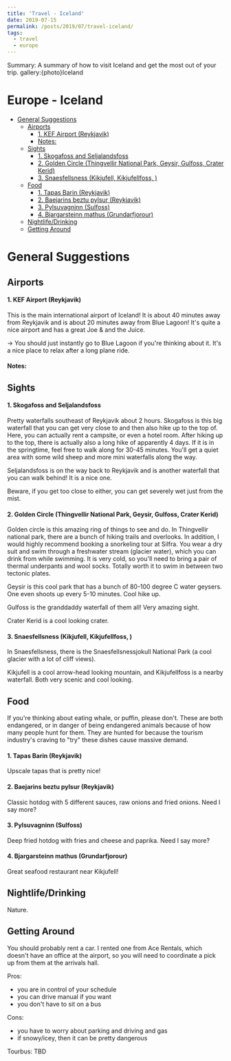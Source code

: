 ```yaml
---
title: 'Travel - Iceland'
date: 2019-07-15
permalink: /posts/2019/07/travel-iceland/
tags:
  - travel
  - europe
---
```


Summary: A summary of how to visit Iceland and get the most out of your trip.
gallery:{photo}Iceland

# Europe - Iceland
<!-- MarkdownTOC autolink="true" -->

- [General Suggestions](#general-suggestions)
    - [Airports](#airports)
        - [1. KEF Airport \(Reykjavik\)](#1-kef-airport-reykjavik)
        - [Notes:](#notes)
    - [Sights](#sights)
        - [1. Skogafoss and Seljalandsfoss](#1-skogafoss-and-seljalandsfoss)
        - [2. Golden Circle \(Thingvellir National Park, Geysir, Gulfoss, Crater Kerid\)](#2-golden-circle-thingvellir-national-park-geysir-gulfoss-crater-kerid)
        - [3. Snaesfellsness \(Kikjufell, Kikjufellfoss, \)](#3-snaesfellsness-kikjufell-kikjufellfoss-)
    - [Food](#food)
        - [1. Tapas Barin \(Reykjavik\)](#1-tapas-barin-reykjavik)
        - [2. Baejarins beztu pylsur \(Reykjavik\)](#2-baejarins-beztu-pylsur-reykjavik)
        - [3. Pylsuvagninn \(Sulfoss\)](#3-pylsuvagninn-sulfoss)
        - [4. Bjargarsteinn mathus \(Grundarfjorour\)](#4-bjargarsteinn-mathus-grundarfjorour)
    - [Nightlife/Drinking](#nightlifedrinking)
    - [Getting Around](#getting-around)

<!-- /MarkdownTOC -->

# General Suggestions

## Airports
#### 1. KEF Airport (Reykjavik)
This is the main international airport of Iceland! It is about 40 minutes away from Reykjavik and is about 20 minutes away from Blue Lagoon! It's quite a nice airport and has a great Joe & and the Juice.

-> You should just instantly go to Blue Lagoon if you're thinking about it. It's a nice place to relax after a long plane ride.

#### Notes:

## Sights
#### 1. Skogafoss and Seljalandsfoss
Pretty waterfalls southeast of Reykjavik about 2 hours. Skogafoss is this big waterfall that you can get very close to and then also hike up to the top of. Here, you can actually rent a campsite, or even a hotel room. After hiking up to the top, there is actually also a long hike of apparently 4 days. If it is in the springtime, feel free to walk along for 30-45 minutes. You'll get a quiet area with some wild sheep and more mini waterfalls along the way.

Seljalandsfoss is on the way back to Reykjavik and is another waterfall that you can walk behind! It is a nice one.

Beware, if you get too close to either, you can get severely wet just from the mist.

#### 2. Golden Circle (Thingvellir National Park, Geysir, Gulfoss, Crater Kerid)
Golden circle is this amazing ring of things to see and do. In Thingvellir national park, there are a bunch of hiking trails and overlooks. In addition, I would highly recommend booking a snorkeling tour at Silfra. You wear a dry suit and swim through a freshwater stream (glacier water), which you can drink from while swimming. It is very cold, so you'll need to bring a pair of thermal underpants and wool socks. Totally worth it to swim in between two tectonic plates.

Geysir is this cool park that has a bunch of 80-100 degree C water geysers. One even shoots up every 5-10 minutes. Cool hike up.

Gulfoss is the granddaddy waterfall of them all! Very amazing sight.

Crater Kerid is a cool looking crater.

#### 3. Snaesfellsness (Kikjufell, Kikjufellfoss, )
In Snaesfellsness, there is the Snaesfellsnessjokull National Park (a cool glacier with a lot of cliff views).

Kikjufell is a cool arrow-head looking mountain, and Kikjufellfoss is a nearby waterfall. Both very scenic and cool looking.

## Food
If you're thinking about eating whale, or puffin, please don't. These are both endangered, or in danger of being endangered animals because of how many people hunt for them. They are hunted for because the tourism industry's craving to "try" these dishes cause massive demand. 

#### 1. Tapas Barin (Reykjavik)
Upscale tapas that is pretty nice!

#### 2. Baejarins beztu pylsur (Reykjavik)
Classic hotdog with 5 different sauces, raw onions and fried onions. Need I say more?

#### 3. Pylsuvagninn (Sulfoss)
Deep fried hotdog with fries and cheese and paprika. Need I say more?

#### 4. Bjargarsteinn mathus (Grundarfjorour)
Great seafood restaurant near Kikjufell! 

## Nightlife/Drinking
Nature.

## Getting Around
You should probably rent a car. I rented one from Ace Rentals, which doesn't have an office at the airport, so you will need to coordinate a pick up from them at the arrivals hall.

Pros:
- you are in control of your schedule
- you can drive manual if you want
- you don't have to sit on a bus

Cons:
- you have to worry about parking and driving and gas
- if snowy/icey, then it can be pretty dangerous

Tourbus: TBD
